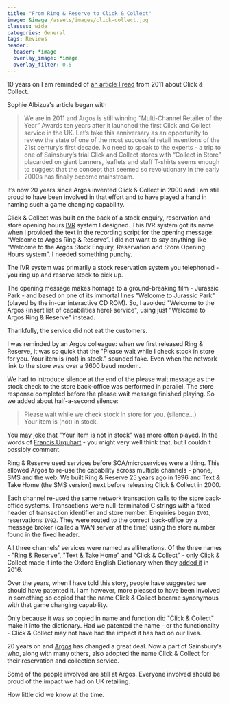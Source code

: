```yaml
---
title: "From Ring & Reserve to Click & Collect"
image: &image /assets/images/click-collect.jpg
classes: wide
categories: General
tags: Reviews
header:
  teaser: *image
  overlay_image: *image
  overlay_filter: 0.5
---
```

10 years on I am reminded of [an article I read](https://internetretailing.net/guest-column-click-and-collect-10-years-on/) from 2011 about Click & Collect.

Sophie Albizua's article began with

> We are in 2011 and Argos is still winning “Multi-Channel Retailer of the Year” Awards ten years after it launched the first Click and Collect service in the UK. Let’s take this anniversary as an opportunity to review the state of one of the most successful retail inventions of the 21st century’s first decade. No need to speak to the experts - a trip to one of Sainsbury’s trial Click and Collect stores with “Collect in Store” placarded on giant banners, leaflets and staff T-shirts seems enough to suggest that the concept that seemed so revolutionary in the early 2000s has finally become mainstream.

It’s now 20 years since Argos invented Click & Collect in 2000 and I am still proud to have been involved in that effort and to have played a hand in naming such a game changing capability.

Click & Collect was built on the back of a stock enquiry, reservation and store opening hours [IVR](https://en.wikipedia.org/wiki/Interactive_voice_response_) system I designed. This IVR system got its name when I provided the text in the recording script for the opening message: “Welcome to Argos Ring & Reserve”. I did not want to say anything like "Welcome to the Argos Stock Enquiry, Reservation and Store Opening Hours system". I needed something punchy.

The IVR system was primarily a stock reservation system you telephoned - you ring up and reserve stock to pick up.

The opening message makes homage to a ground-breaking film - Jurassic Park - and based on one of its immortal lines  "Welcome to Jurassic Park" (played by the in-car interactive CD ROM). So, I avoided "Welcome to the Argos {insert list of capabilities here} service", using just "Welcome to Argos Ring & Reserve" instead.

Thankfully, the service did not eat the customers.

I was reminded by an Argos colleague: when we first released Ring & Reserve, it was so quick that the "Please wait while I check stock in store for you. Your item is (not) in stock." sounded fake. Even when the network link to the store was over a 9600 baud modem.

We had to introduce silence at the end of the please wait message as the stock check to the store back-office was performed in parallel. The store response completed before the please wait message finished playing. So we added about half-a-second silence:

> Please wait while we check stock in store for you. (silence...)<br/>
> Your item is (not) in stock.

You may joke that "Your item is not in stock" was more often played. In the words of [Francis Urquhart](https://en.wikipedia.org/wiki/Francis_Urquhart) - you might very well think that, but I couldn't possibly comment.

Ring & Reserve used services before SOA/microservices were a thing. This allowed Argos to re-use the capability across multiple channels - phone, SMS and the web. We built Ring & Reserve 25 years ago in 1996 and Text & Take Home (the SMS version) next before releasing Click & Collect in 2000.

Each channel re-used the same network transaction calls to the store back-office systems. Transactions were null-terminated C strings with a fixed header of transaction identifier and store number. Enquiries began `IV01`, reservations `IV02`. They were routed to the correct back-office by a message broker (called a WAN server at the time) using the store number found in the fixed header.

All three channels' services were named as alliterations. Of the three names - "Ring & Reserve", "Text & Take Home" and "Click & Collect" - only Click & Collect made it into the Oxford English Dictionary when they [added it](https://www.oed.com/information/updates/previous-updates/2016-2/september-2016) in 2016.

Over the years, when I have told this story, people have suggested we should have patented it. I am however, more pleased to have been involved in something so copied that the name Click & Collect became synonymous with that game changing capability.

Only because it was so copied in name and function did "Click & Collect" make it into the dictionary. Had we patented the name - or the functionality - Click & Collect may not have had the impact it has had on our lives.

20 years on and [Argos](https://en.wikipedia.org/wiki/Argos_%28retailer%29) has changed a great deal. Now a part of Sainsbury's who, along with many others, also adopted the name Click & Collect for their reservation and collection service.

Some of the people involved are still at Argos. Everyone involved should be proud of the impact we had on UK retailing.

How little did we know at the time.
